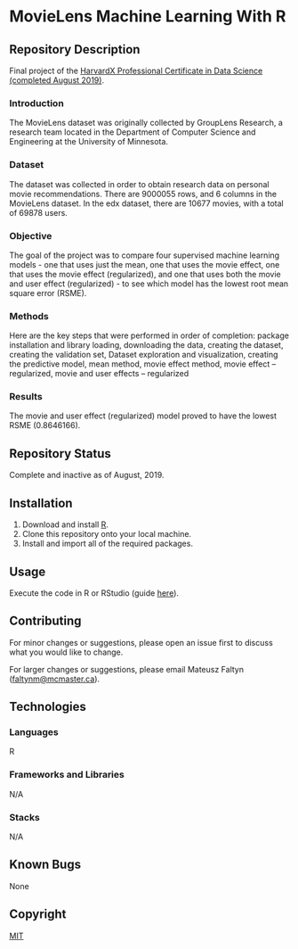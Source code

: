 # MovieLens Machine Learning With R

## Repository Description

Final project of the [HarvardX Professional Certificate in Data Science (completed August 2019)](https://credentials.edx.org/credentials/85a07f51c8ff4172ae9b31ada7f859c5/).

### Introduction
The MovieLens dataset was originally collected by GroupLens Research, a research team located in the Department of Computer Science and Engineering at the University of Minnesota. 

### Dataset
The dataset was collected in order to obtain research data on personal movie recommendations. There are 9000055 rows, and 6 columns in the MovieLens dataset. In the edx dataset, there are 10677 movies, with a total of 69878 users. 

### Objective
The goal of the project was to compare four supervised machine learning models - one that uses just the mean, one that uses the movie effect, one that uses the movie effect (regularized), and one that uses both the movie and user effect (regularized) - to see which model has the lowest root mean square error (RSME).

### Methods
Here are the key steps that were performed in order of completion: package installation and library loading, downloading the data, creating the dataset, creating the validation set, Dataset exploration and visualization, creating the predictive model, mean method, movie effect method, movie effect – regularized, movie and user effects – regularized

### Results
The movie and user effect (regularized) model proved to have the lowest RSME (0.8646166).

## Repository Status
Complete and inactive as of August, 2019.

## Installation
1. Download and install [R](https://www.r-project.org/).
2. Clone this repository onto your local machine.
3. Install and import all of the required packages.

## Usage
Execute the code in R or RStudio (guide [here](https://support.rstudio.com/hc/en-us/articles/200484448-Editing-and-Executing-Code)).

## Contributing

For minor changes or suggestions, please open an issue first to discuss what you would like to change. 

For larger changes or suggestions, please email Mateusz Faltyn (faltynm@mcmaster.ca). 

## Technologies

### Languages
R

### Frameworks and Libraries
N/A

### Stacks 
N/A

## Known Bugs
None

## Copyright
[MIT](https://choosealicense.com/licenses/mit/)
